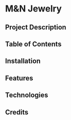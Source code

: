 #  M&N Jewelry

## Project Description

## Table of Contents


## Installation


## Features


## Technologies



## Credits





